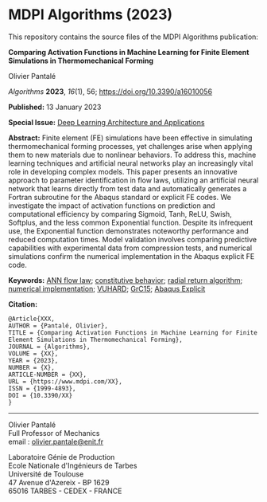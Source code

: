 # MDPI Algorithms (2023)

This repository contains the source files of the MDPI Algorithms publication:

**Comparing Activation Functions in Machine Learning for Finite Element Simulations in Thermomechanical Forming**

Olivier Pantalé

*Algorithms* **2023**, *16*(1), 56; https://doi.org/10.3390/a16010056

**Published:**  13 January 2023

**Special Issue:** [Deep Learning Architecture and Applications](https://www.mdpi.com/journal/algorithms/special_issues/56U1X6P99B)

**Abstract:** Finite element (FE) simulations have been effective in simulating thermomechanical forming processes, yet challenges arise when applying them to new materials due to nonlinear behaviors. To address this, machine learning techniques and artificial neural networks play an increasingly vital role in developing complex models. This paper presents an innovative approach to parameter identification in flow laws, utilizing an artificial neural network that learns directly from test data and automatically generates a Fortran subroutine for the Abaqus standard or explicit FE codes. We investigate the impact of activation functions on prediction and computational efficiency by comparing Sigmoid, Tanh, ReLU, Swish, Softplus, and the less common Exponential function. Despite its infrequent use, the Exponential function demonstrates noteworthy performance and reduced computation times. Model validation involves comparing predictive capabilities with experimental data from compression tests, and numerical simulations confirm the numerical implementation in the Abaqus explicit FE code.

**Keywords:** [ANN flow law](https://www.mdpi.com/search?q=ANN+flow+law); [constitutive behavior](https://www.mdpi.com/search?q=constitutive+behavior); [radial return algorithm](https://www.mdpi.com/search?q=radial+return+algorithm); [numerical implementation](https://www.mdpi.com/search?q=numerical+implementation); [VUHARD](https://www.mdpi.com/search?q=VUHARD); [GrC15](https://www.mdpi.com/search?q=GrC15); [Abaqus Explicit](https://www.mdpi.com/search?q=Abaqus+Explicit)

**Citation:** 

```
@Article{XXX,
AUTHOR = {Pantalé, Olivier},
TITLE = {Comparing Activation Functions in Machine Learning for Finite Element Simulations in Thermomechanical Forming},
JOURNAL = {Algorithms},
VOLUME = {XX},
YEAR = {2023},
NUMBER = {X},
ARTICLE-NUMBER = {XX},
URL = {https://www.mdpi.com/XX},
ISSN = {1999-4893},
DOI = {10.3390/XX}
}
```





***

Olivier Pantalé  
Full Professor of Mechanics  
email : olivier.pantale@enit.fr

Laboratoire Génie de Production  
Ecole Nationale d'Ingénieurs de Tarbes  
Université de Toulouse  
47 Avenue d'Azereix - BP 1629  
65016 TARBES - CEDEX - FRANCE
